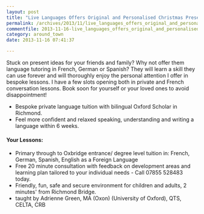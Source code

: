 ```yaml
---
layout: post
title: "Live Languages Offers Original and Personalised Christmas Presents!"
permalink: /archives/2013/11/live_languages_offers_original_and_personalised_ch.html
commentfile: 2013-11-16-live_languages_offers_original_and_personalised_ch
category: around_town
date: 2013-11-16 07:41:37

---
```


Stuck on present ideas for your friends and family? Why not offer them language tutoring in French, German or Spanish? They will learn a skill they can use forever and will thoroughly enjoy the personal attention I offer in bespoke lessons. I have a few slots opening both in private and French conversation lessons. Book soon for yourself or your loved ones to avoid disappointment!

-   Bespoke private language tuition with bilingual Oxford Scholar in Richmond.
-   Feel more confident and relaxed speaking, understanding and writing a language within 6 weeks.

#### Your Lessons:

-   Primary through to Oxbridge entrance/ degree level tuition in: French, German, Spanish, English as a Foreign Language
-   Free 20 minute consultation with feedback on development areas and learning plan tailored to your individual needs - Call 07855 528483 today.
-   Friendly, fun, safe and secure environment for children and adults, 2 minutes' from Richmond Bridge.
-   taught by Adrienne Green, MA (Oxon) (University of Oxford), QTS, CELTA, CRB
